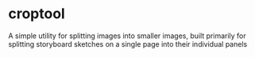 # croptool
A simple utility for splitting images into smaller images, built primarily for splitting storyboard sketches on a single page into their individual panels 

